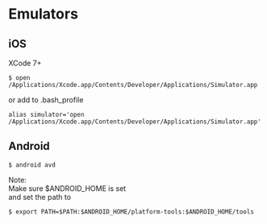 # Emulators

## iOS
XCode 7+
``` 
$ open /Applications/Xcode.app/Contents/Developer/Applications/Simulator.app
```
or add to .bash_profile
```
alias simulator='open /Applications/Xcode.app/Contents/Developer/Applications/Simulator.app'
```

## Android
``` 
$ android avd
```


Note:   
Make sure $ANDROID_HOME is set  
and set the path to
``` 
$ export PATH=$PATH:$ANDROID_HOME/platform-tools:$ANDROID_HOME/tools
```


